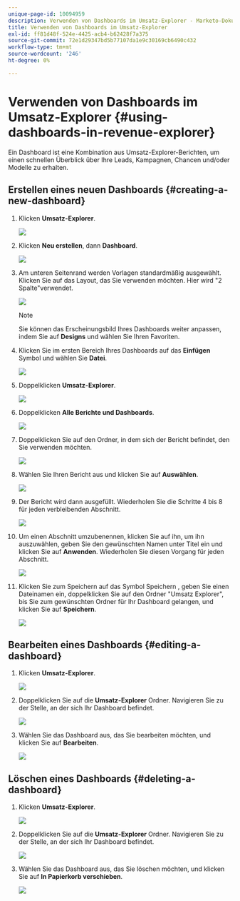 ```yaml
---
unique-page-id: 10094959
description: Verwenden von Dashboards im Umsatz-Explorer - Marketo-Dokumente - Produktdokumentation
title: Verwenden von Dashboards im Umsatz-Explorer
exl-id: ff81d48f-524e-4425-acb4-b62428f7a375
source-git-commit: 72e1d29347bd5b77107da1e9c30169cb6490c432
workflow-type: tm+mt
source-wordcount: '246'
ht-degree: 0%

---
```


# Verwenden von Dashboards im Umsatz-Explorer {#using-dashboards-in-revenue-explorer}

Ein Dashboard ist eine Kombination aus Umsatz-Explorer-Berichten, um einen schnellen Überblick über Ihre Leads, Kampagnen, Chancen und/oder Modelle zu erhalten.

## Erstellen eines neuen Dashboards {#creating-a-new-dashboard}

1. Klicken **Umsatz-Explorer**.

   ![](assets/one.png)

1. Klicken **Neu erstellen**, dann **Dashboard**.

   ![](assets/two.png)

1. Am unteren Seitenrand werden Vorlagen standardmäßig ausgewählt. Klicken Sie auf das Layout, das Sie verwenden möchten. Hier wird &quot;2 Spalte&quot;verwendet.

   ![](assets/three.png)

   >[!NOTE]
   >
   >Sie können das Erscheinungsbild Ihres Dashboards weiter anpassen, indem Sie auf **Designs** und wählen Sie Ihren Favoriten.

1. Klicken Sie im ersten Bereich Ihres Dashboards auf das **Einfügen** Symbol und wählen Sie **Datei**.

   ![](assets/four.png)

1. Doppelklicken **Umsatz-Explorer**.

   ![](assets/five.png)

1. Doppelklicken **Alle Berichte und Dashboards**.

   ![](assets/six.png)

1. Doppelklicken Sie auf den Ordner, in dem sich der Bericht befindet, den Sie verwenden möchten.

   ![](assets/seven.png)

1. Wählen Sie Ihren Bericht aus und klicken Sie auf **Auswählen**.

   ![](assets/eight.png)

1. Der Bericht wird dann ausgefüllt. Wiederholen Sie die Schritte 4 bis 8 für jeden verbleibenden Abschnitt.

   ![](assets/nine.png)

1. Um einen Abschnitt umzubenennen, klicken Sie auf ihn, um ihn auszuwählen, geben Sie den gewünschten Namen unter Titel ein und klicken Sie auf **Anwenden**. Wiederholen Sie diesen Vorgang für jeden Abschnitt.

   ![](assets/ten.png)

1. Klicken Sie zum Speichern auf das Symbol Speichern , geben Sie einen Dateinamen ein, doppelklicken Sie auf den Ordner &quot;Umsatz Explorer&quot;, bis Sie zum gewünschten Ordner für Ihr Dashboard gelangen, und klicken Sie auf **Speichern**.

   ![](assets/eleven.png)

## Bearbeiten eines Dashboards {#editing-a-dashboard}

1. Klicken **Umsatz-Explorer**.

   ![](assets/one.png)

1. Doppelklicken Sie auf die **Umsatz-Explorer** Ordner. Navigieren Sie zu der Stelle, an der sich Ihr Dashboard befindet.

   ![](assets/thirteen.png)

1. Wählen Sie das Dashboard aus, das Sie bearbeiten möchten, und klicken Sie auf **Bearbeiten**.

   ![](assets/fourteen.png)

## Löschen eines Dashboards {#deleting-a-dashboard}

1. Klicken **Umsatz-Explorer**.

   ![](assets/one.png)

1. Doppelklicken Sie auf die **Umsatz-Explorer** Ordner. Navigieren Sie zu der Stelle, an der sich Ihr Dashboard befindet.

   ![](assets/thirteen.png)

1. Wählen Sie das Dashboard aus, das Sie löschen möchten, und klicken Sie auf **In Papierkorb verschieben**.

   ![](assets/fifteen.png)
